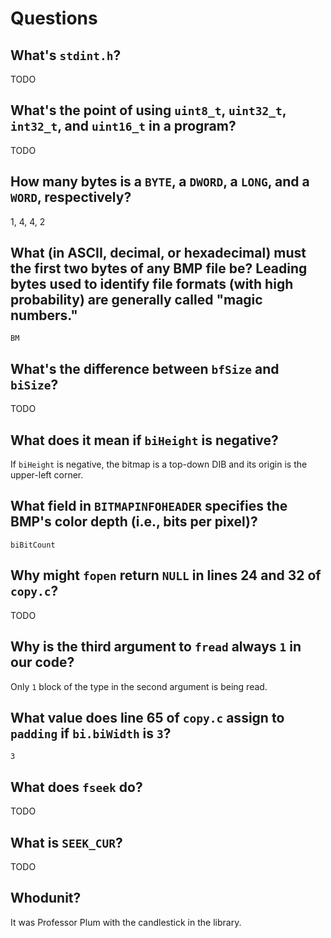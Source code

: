 # Questions

## What's `stdint.h`?

TODO

## What's the point of using `uint8_t`, `uint32_t`, `int32_t`, and `uint16_t` in a program?

TODO

## How many bytes is a `BYTE`, a `DWORD`, a `LONG`, and a `WORD`, respectively?

1, 4, 4, 2

## What (in ASCII, decimal, or hexadecimal) must the first two bytes of any BMP file be? Leading bytes used to identify file formats (with high probability) are generally called "magic numbers."

`BM`

## What's the difference between `bfSize` and `biSize`?

TODO

## What does it mean if `biHeight` is negative?

If `biHeight` is negative, the bitmap is a top-down DIB and its origin is the upper-left corner.

## What field in `BITMAPINFOHEADER` specifies the BMP's color depth (i.e., bits per pixel)?

`biBitCount`

## Why might `fopen` return `NULL` in lines 24 and 32 of `copy.c`?

TODO

## Why is the third argument to `fread` always `1` in our code?

Only `1` block of the type in the second argument is being read.

## What value does line 65 of `copy.c` assign to `padding` if `bi.biWidth` is `3`?

`3`

## What does `fseek` do?

TODO

## What is `SEEK_CUR`?

TODO

## Whodunit?

It was Professor Plum with the candlestick in  the library.
